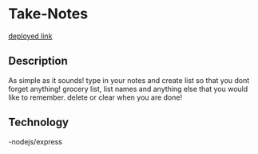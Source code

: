 # Take-Notes

[deployed link](https://sleepy-hamlet-80488.herokuapp.com/)

## Description

As simple as it sounds! type in your notes and create list so that you dont forget anything! grocery list, list names and anything else that you would like to remember. delete or clear when you are done!

## Technology 

-nodejs/express
